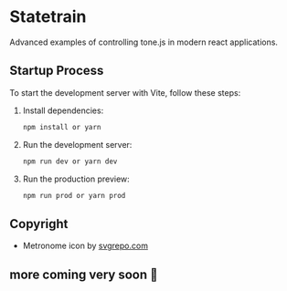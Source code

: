 # Statetrain

Advanced examples of controlling tone.js in modern react applications.

## Startup Process

To start the development server with Vite, follow these steps:

1. Install dependencies:
   ```bash
   npm install or yarn
   ```

2. Run the development server:
   ```bash
   npm run dev or yarn dev
   ```

3. Run the production preview:
   ```bash
   npm run prod or yarn prod
   ```

## Copyright

- Metronome icon by [svgrepo.com](https://www.svgrepo.com/)

## more coming very soon 🫰

